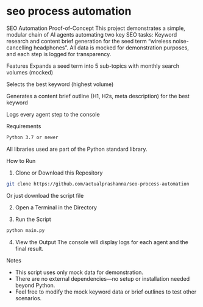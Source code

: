 # seo process automation

SEO Automation Proof-of-Concept
This project demonstrates a simple, modular chain of AI agents automating two key SEO tasks:
Keyword research and content brief generation for the seed term “wireless noise-cancelling headphones”.
All data is mocked for demonstration purposes, and each step is logged for transparency.

Features
Expands a seed term into 5 sub-topics with monthly search volumes (mocked)

Selects the best keyword (highest volume)

Generates a content brief outline (H1, H2s, meta description) for the best keyword

Logs every agent step to the console

Requirements
```bash
Python 3.7 or newer
```
All libraries used are part of the Python standard library.

How to Run

1. Clone or Download this Repository
```bash
git clone https://github.com/actualprashanna/seo-process-automation
```
Or just download the script file

2. Open a Terminal in the Directory

4. Run the Script
```bash
python main.py
```
4. View the Output
The console will display logs for each agent and the final result.

Notes
- This script uses only mock data for demonstration.
- There are no external dependencies—no setup or installation needed beyond Python.
- Feel free to modify the mock keyword data or brief outlines to test other scenarios.

